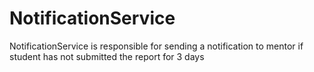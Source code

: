 # NotificationService
NotificationService is responsible for sending a notification to mentor if student has not submitted the report for 3 days
